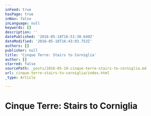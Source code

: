 ```yaml
---
inFeed: true
hasPage: true
inNav: false
inLanguage: null
keywords: []
description: ''
datePublished: '2016-05-18T16:51:30.649Z'
dateModified: '2016-05-18T16:43:03.753Z'
authors: []
publisher: null
title: 'Cinque Terre: Stairs to Corniglia'
author: []
starred: false
sourcePath: _posts/2016-05-18-cinque-terre-stairs-to-corniglia.md
url: cinque-terre-stairs-to-corniglia/index.html
_type: Article

---
```

# Cinque Terre: Stairs to Corniglia